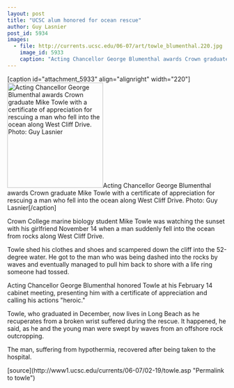 ```yaml
---
layout: post
title: "UCSC alum honored for ocean rescue"
author: Guy Lasnier 
post_id: 5934
images:
  - file: http://currents.ucsc.edu/06-07/art/towle_blumenthal.220.jpg
    image_id: 5933
    caption: "Acting Chancellor George Blumenthal awards Crown graduate Mike Towle with a certificate of appreciation for rescuing a man who fell into the ocean along West Cliff Drive. Photo: Guy Lasnier"
---
```


[caption id="attachment_5933" align="alignright" width="220"]<a href="http://localhost/mysite/wp-content/uploads/2007/02/towle_blumenthal.220.jpg"><img class="size-full wp-image-5933" src="http://localhost/mysite/wp-content/uploads/2007/02/towle_blumenthal.220.jpg" alt="Acting Chancellor George Blumenthal awards Crown graduate Mike Towle with a certificate of appreciation for rescuing a man who fell into the ocean along West Cliff Drive. Photo: Guy Lasnier" width="220" height="241" /></a>Acting Chancellor George Blumenthal awards Crown graduate Mike Towle with a certificate of appreciation for rescuing a man who fell into the ocean along West Cliff Drive. Photo: Guy Lasnier[/caption]
<a name="content" id="content"></a>
<p>
  Crown College marine biology student Mike Towle was watching the sunset with his girlfriend November 14 when a man suddenly fell into the ocean from rocks along West Cliff Drive.
</p>
<p>
  Towle shed his clothes and shoes and scampered down the cliff into the 52-degree water. He got to the man who was being dashed into the rocks by waves and eventually managed to pull him back to shore with a life ring someone had tossed.
</p>
<p>
  Acting Chancellor George Blumenthal honored Towle at his February 14 cabinet meeting, presenting him with a certificate of appreciation and calling his actions "heroic."
</p>
<p>
  Towle, who graduated in December, now lives in Long Beach as he recuperates from a broken wrist suffered during the rescue. It happened, he said, as he and the young man were swept by waves from an offshore rock outcropping.
</p>
<p>
  The man, suffering from hypothermia, recovered after being taken to the hospital.
</p>
[source](http://www1.ucsc.edu/currents/06-07/02-19/towle.asp "Permalink to towle")

